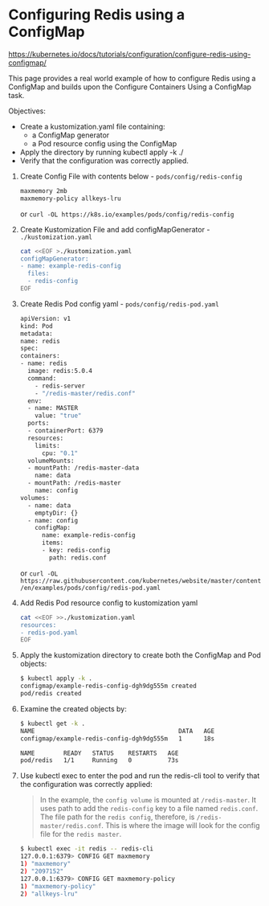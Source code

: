 # Configuring Redis using a ConfigMap

https://kubernetes.io/docs/tutorials/configuration/configure-redis-using-configmap/

This page provides a real world example of how to configure Redis using a ConfigMap and builds upon the Configure Containers Using a ConfigMap task.

Objectives:

- Create a kustomization.yaml file containing:
  - a ConfigMap generator
  - a Pod resource config using the ConfigMap
- Apply the directory by running kubectl apply -k ./
- Verify that the configuration was correctly applied.

1. Create Config File with contents below - `pods/config/redis-config`

    ```bash
    maxmemory 2mb
    maxmemory-policy allkeys-lru
    ```

    or `curl -OL https://k8s.io/examples/pods/config/redis-config`

1. Create Kustomization File and add configMapGenerator - `./kustomization.yaml`

    ```bash
    cat <<EOF >./kustomization.yaml
    configMapGenerator:
    - name: example-redis-config
      files:
      - redis-config
    EOF
    ```

1. Create Redis Pod config yaml - `pods/config/redis-pod.yaml`

    ```bash
    apiVersion: v1
    kind: Pod
    metadata:
    name: redis
    spec:
    containers:
    - name: redis
      image: redis:5.0.4
      command:
        - redis-server
        - "/redis-master/redis.conf"
      env:
      - name: MASTER
        value: "true"
      ports:
      - containerPort: 6379
      resources:
        limits:
          cpu: "0.1"
      volumeMounts:
      - mountPath: /redis-master-data
        name: data
      - mountPath: /redis-master
        name: config
    volumes:
      - name: data
        emptyDir: {}
      - name: config
        configMap:
          name: example-redis-config
          items:
          - key: redis-config
            path: redis.conf
    ```

    or `curl -OL https://raw.githubusercontent.com/kubernetes/website/master/content/en/examples/pods/config/redis-pod.yaml`

1. Add Redis Pod resource config to kustomization yaml

    ```bash
    cat <<EOF >>./kustomization.yaml
    resources:
    - redis-pod.yaml
    EOF
    ```

1. Apply the kustomization directory to create both the ConfigMap and Pod objects:

    ```bash
    $ kubectl apply -k .
    configmap/example-redis-config-dgh9dg555m created
    pod/redis created
    ```

1. Examine the created objects by:

    ```bash
    $ kubectl get -k .
    NAME                                        DATA   AGE
    configmap/example-redis-config-dgh9dg555m   1      18s

    NAME        READY   STATUS    RESTARTS   AGE
    pod/redis   1/1     Running   0          73s
    ```

1. Use kubectl exec to enter the pod and run the redis-cli tool to verify that the configuration was correctly applied:

    > In the example, the `config volume` is mounted at `/redis-master`. It uses path to add the `redis-config` key to a file named `redis.conf`. The file path for the `redis config`, therefore, is `/redis-master/redis.conf`. This is where the image will look for the config file for the `redis master`.

    ```bash
    $ kubectl exec -it redis -- redis-cli
    127.0.0.1:6379> CONFIG GET maxmemory
    1) "maxmemory"
    2) "2097152"
    127.0.0.1:6379> CONFIG GET maxmemory-policy
    1) "maxmemory-policy"
    2) "allkeys-lru"
    ```
